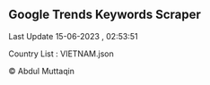 

## Google Trends Keywords Scraper 
 
Last Update 15-06-2023 , 02:53:51

Country List :
VIETNAM.json



© Abdul Muttaqin 
